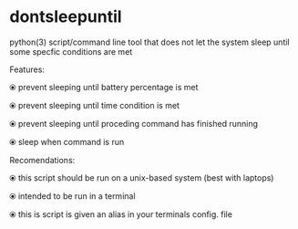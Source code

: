 # dontsleepuntil
python(3) script/command line tool that does not let the system sleep until some specfic conditions are met

Features:

  ⦿ prevent sleeping until battery percentage is met
  
  ⦿ prevent sleeping until time condition is met
  
  ⦿ prevent sleeping until proceding command has finished running
  
  ⦿ sleep when command is run

Recomendations:
  
  ⦿ this script should be run on a unix-based system (best with laptops)
  
  ⦿ intended to be run in a terminal 
  
  ⦿ this is script is given an alias in your terminals config. file 
